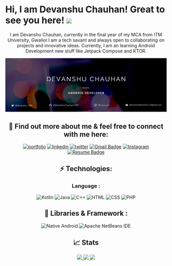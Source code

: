# Hi, I am Devanshu Chauhan! Great to see you here! <img src="https://raw.githubusercontent.com/aemmadi/aemmadi/master/wave.gif" width="30px">
<p align="center">
I am Devanshu Chauhan, currently in the final year of my MCA from ITM University, Gwalior.I am a tech savant and always open to collaborating on projects and innovative ideas. Currently, I am an learning Android Development new stuff like Jetpack Compose and KTOR.
 <div align="center">
  <img src ="./banner.jpg" />



## 🔗 Find out more about me & feel free to connect with me here:
[![portfolio](https://img.shields.io/badge/my_portfolio-000?style=for-the-badge&logo=ko-fi&logoColor=white)]()
[![linkedin](https://img.shields.io/badge/linkedin-0A66C2?style=for-the-badge&logo=linkedin&logoColor=white)](https://www.linkedin.com/in/devanshu-chauhan-40b378154/)
[![twitter](https://img.shields.io/badge/twitter-1DA1F2?style=for-the-badge&logo=twitter&logoColor=white)](https://twitter.com/devanshu_1999)
[![Gmail Badge](https://img.shields.io/badge/-chauhandevanshu121@gmail.com-c14438?style=for-the-badge&logo=Gmail&logoColor=white)](mailto:chauhandevanshu121@gmail.com)
<a href="https://www.instagram.com/r.a.a.v.a.n__" target="_blank"><img alt="Instagram" src="https://img.shields.io/badge/Instagram-E4405F?style=for-the-badge&logo=instagram&logoColor=white"  height="30px"/></a>
 [![Resume Badge](https://img.shields.io/badge/Resume-Devanshu%20Chauhan-343a40?labelColor=4d908e)](https://drive.google.com/file/d/1VZsDE_1B-vH3YxiGqRpWkIAakHS4-6Yo/view?usp=sharing)
 

## ⚡ Technologies:
### Language :
![Kotlin](https://img.shields.io/badge/-Kotlin-black?style=flat-square&logo=kotlin)
![Java](https://img.shields.io/badge/-Java-E34A86?style=flat-square&logo=kotlin)
![C++](https://img.shields.io/badge/-C++-00599C?style=flat-square&logo=c)
![HTML](https://img.shields.io/badge/-HTML-4a4e69?style=flat-square&logo=HTML5)
![CSS](https://img.shields.io/badge/-CSS-006d77?style=flat-square&logo=CSS3)
![PHP](https://img.shields.io/badge/-PHP-a4161a?style=flat-square&logo=php)

## 💎 Libraries & Framework :
![Native Android](https://img.shields.io/badge/Android-2ec4b6?style=flat-square&logo=android&logoColor=white)
![Apache NetBeans IDE](https://img.shields.io/badge/Apache%20NetBeans%20IDE-8d99ae?style=flat-square&logo=Apache%20NetBeans%20IDE&logoColor=white)

## 📈 Stats
<p align="center">
 <a href="https://github.com/DevanshuChauhan1999">
  <img width="48%" src="https://github-readme-stats-eight-theta.vercel.app/api?username=DevanshuChauhan1999&show_icons=true&theme=tokyonight&include_all_commits=true&count_private=true" />
  <img width="48%" src="https://github-readme-streak-stats.herokuapp.com/?user=DevanshuChauhan1999&theme=tokyonight" />
  <img width="40%" src="https://github-readme-stats-eight-theta.vercel.app/api/top-langs/?username=DevanshuChauhan1999&layout=compact&langs_count=8&theme=algolia"/>
</a>
</p>
</p>

